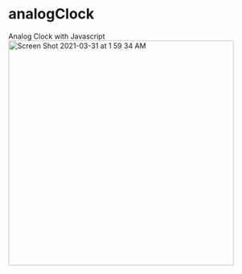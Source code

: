 # analogClock
Analog Clock with Javascript
<img width="448" alt="Screen Shot 2021-03-31 at 1 59 34 AM" src="https://user-images.githubusercontent.com/23188047/113067329-cdf5fd00-91c4-11eb-87a3-2075aab1e5d6.png">
